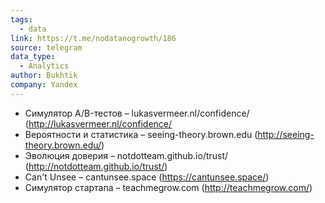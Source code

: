 ```yaml
---
tags:
  - data
link: https://t.me/nodatanogrowth/186
source: telegram
data_type:
  - Analytics
author: Bukhtik
company: Yandex
---
```


- Симулятор A/B-тестов – lukasvermeer.nl/confidence/ (http://lukasvermeer.nl/confidence/
- Вероятности и статистика – seeing-theory.brown.edu (http://seeing-theory.brown.edu/)
- Эволюция доверия – notdotteam.github.io/trust/ (http://notdotteam.github.io/trust/)
- Can't Unsee – cantunsee.space (https://cantunsee.space/)
- Симулятор стартапа – teachmegrow.com (http://teachmegrow.com/)
